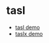 # tasl

- [tasl demo](packages/tasl-codemirror/demo/index.html)
- [taslx demo](packages/taslx-codemirror/demo/index.html)
